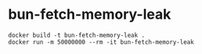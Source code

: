 # bun-fetch-memory-leak

```
docker build -t bun-fetch-memory-leak .
docker run -m 50000000 --rm -it bun-fetch-memory-leak
```
